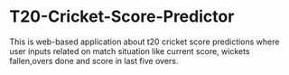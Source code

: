 # T20-Cricket-Score-Predictor
This is web-based application about t20 cricket score predictions where user inputs related on match situation like current score, wickets fallen,overs done and score in last five overs.
